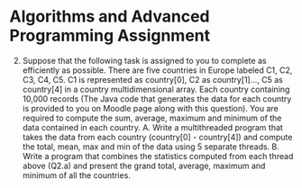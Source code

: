 # Algorithms and Advanced Programming Assignment

2. Suppose that the following task is assigned to you to complete as efficiently as possible.
There are five countries in Europe labeled C1, C2, C3, C4, C5. C1 is represented as country[0], C2
as country[1]…, C5 as country[4] in a country multidimensional array. Each country containing
10,000 records (The Java code that generates the data for each country is provided to you on
Moodle page along with this question). You are required to compute the sum, average,
maximum and minimum of the data contained in each country.
A. Write a multithreaded program that takes the data from each country (country[0] -
country[4]) and compute the total, mean, max and min of the data using 5 separate
threads.
B. Write a program that combines the statistics computed from each thread above (Q2.a)
and present the grand total, average, maximum and minimum of all the countries.
